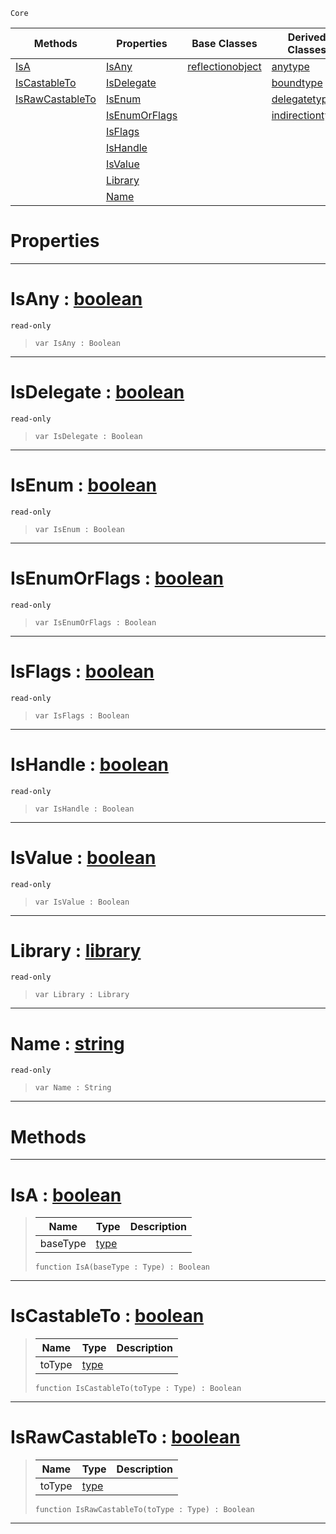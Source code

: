  `Core`

|Methods|Properties|Base Classes|Derived Classes|
|---|---|---|---|
|[ IsA](type.md#isa-zilch-engine-document)|[ IsAny](type.md#isany-zilch-engine-docume)|[reflectionobject](reflectionobject.md)|[anytype](anytype.md)|
|[ IsCastableTo](type.md#iscastableto-zilch-engine)|[ IsDelegate](type.md#isdelegate-zilch-engine-d)| |[boundtype](boundtype.md)|
|[ IsRawCastableTo](type.md#israwcastableto-zilch-eng)|[ IsEnum](type.md#isenum-zilch-engine-docum)| |[delegatetype](delegatetype.md)|
| |[ IsEnumOrFlags](type.md#isenumorflags-zilch-engin)| |[indirectiontype](indirectiontype.md)|
| |[ IsFlags](type.md#isflags-zilch-engine-docu)| | |
| |[ IsHandle](type.md#ishandle-zilch-engine-doc)| | |
| |[ IsValue](type.md#isvalue-zilch-engine-docu)| | |
| |[ Library](type.md#library-zilch-engine-docu)| | |
| |[ Name](type.md#name-zilch-engine-documen)| | |


 #  Properties


---  
 #  IsAny : [boolean](boolean.md)

 `read-only`

> 
> ```TS:Nada
> var IsAny : Boolean


---  
 #  IsDelegate : [boolean](boolean.md)

 `read-only`

> 
> ```TS:Nada
> var IsDelegate : Boolean


---  
 #  IsEnum : [boolean](boolean.md)

 `read-only`

> 
> ```TS:Nada
> var IsEnum : Boolean


---  
 #  IsEnumOrFlags : [boolean](boolean.md)

 `read-only`

> 
> ```TS:Nada
> var IsEnumOrFlags : Boolean


---  
 #  IsFlags : [boolean](boolean.md)

 `read-only`

> 
> ```TS:Nada
> var IsFlags : Boolean


---  
 #  IsHandle : [boolean](boolean.md)

 `read-only`

> 
> ```TS:Nada
> var IsHandle : Boolean


---  
 #  IsValue : [boolean](boolean.md)

 `read-only`

> 
> ```TS:Nada
> var IsValue : Boolean


---  
 #  Library : [library](library.md)

 `read-only`

> 
> ```TS:Nada
> var Library : Library


---  
 #  Name : [string](string.md)

 `read-only`

> 
> ```TS:Nada
> var Name : String


---  
 #  Methods


---  
 #  IsA : [boolean](boolean.md)

> 
> |Name|Type|Description|
> |---|---|---|
> |baseType|[type](type.md)| |
> ```TS:Nada
> function IsA(baseType : Type) : Boolean
> ``` 


---  
 #  IsCastableTo : [boolean](boolean.md)

> 
> |Name|Type|Description|
> |---|---|---|
> |toType|[type](type.md)| |
> ```TS:Nada
> function IsCastableTo(toType : Type) : Boolean
> ``` 


---  
 #  IsRawCastableTo : [boolean](boolean.md)

> 
> |Name|Type|Description|
> |---|---|---|
> |toType|[type](type.md)| |
> ```TS:Nada
> function IsRawCastableTo(toType : Type) : Boolean
> ``` 


---  
 

 